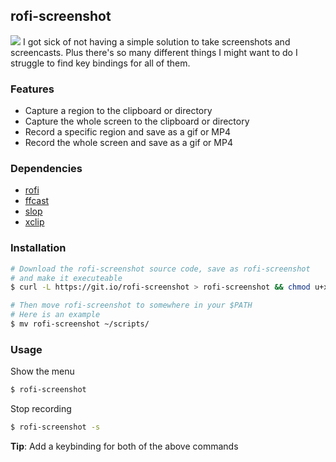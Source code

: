 ## rofi-screenshot

![](https://imgur.com/7io5BKJ.gif)
I got sick of not having a simple solution to take screenshots and screencasts. Plus there's so many different things I might want to do I struggle to find key bindings for all of them.

### Features
* Capture a region to the clipboard or directory
* Capture the whole screen to the clipboard or directory
* Record a specific region and save as a gif or MP4
* Record the whole screen and save as a gif or MP4

### Dependencies

* [rofi](https://github.com/davatorium/rofi)
* [ffcast](https://github.com/lolilolicon/FFcast)
* [slop](https://github.com/naelstrof/slop)
* [xclip](https://github.com/astrand/xclip)

### Installation
```bash
# Download the rofi-screenshot source code, save as rofi-screenshot
# and make it executeable
$ curl -L https://git.io/rofi-screenshot > rofi-screenshot && chmod u+x rofi-screenshot

# Then move rofi-screenshot to somewhere in your $PATH
# Here is an example
$ mv rofi-screenshot ~/scripts/
```

### Usage
Show the menu
```bash
$ rofi-screenshot
```

Stop recording
```bash
$ rofi-screenshot -s
```
**Tip**: Add a keybinding for both of the above commands


